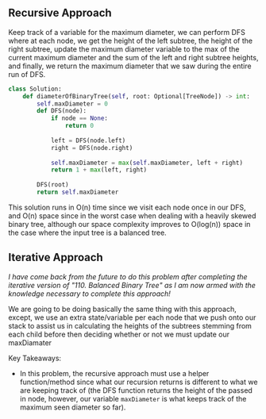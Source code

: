 ## Recursive Approach
Keep track of a variable for the maximum diameter, we can perform DFS where at each node, we get the height of the left subtree, the height of the right subtree, update the maximum diameter variable to the max of the current maximum diameter and the sum of the left and right subtree heights, and finally, we return the maximum diameter that we saw during the entire run of DFS.
``` python
class Solution:
	def diameterOfBinaryTree(self, root: Optional[TreeNode]) -> int:
		self.maxDiameter = 0
		def DFS(node):
			if node == None:
				return 0
	
			left = DFS(node.left)
			right = DFS(node.right)
	
			self.maxDiameter = max(self.maxDiameter, left + right)
			return 1 + max(left, right)
	
		DFS(root)
		return self.maxDiameter
```
This solution runs in O(n) time since we visit each node once in our DFS, and O(n) space since in the worst case when dealing with a heavily skewed binary tree, although our space complexity improves to O(log(n)) space in the case where the input tree is a balanced tree.
## Iterative Approach
*I have come back from the future to do this problem after completing the iterative version of "110. Balanced Binary Tree" as I am now armed with the knowledge necessary to complete this approach!*

We are going to be doing basically the same thing with this approach, except, we use an extra state/variable per each node that we push onto our stack to assist us in calculating the heights of the subtrees stemming from each child before then deciding whether or not we must update our maxDiamater 

Key Takeaways:
- In this problem, the recursive approach must use a helper function/method since what our recursion returns is different to what we are keeping track of (the DFS function returns the height of the passed in node, however, our variable `maxDiameter` is what keeps track of the maximum seen diameter so far).